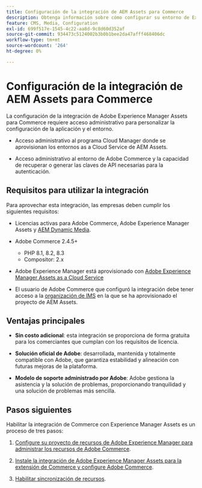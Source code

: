 ```yaml
---
title: Configuración de la integración de AEM Assets para Commerce
description: Obtenga información sobre cómo configurar su entorno de Experience Manager Assets para administrar los recursos de Commerce de su tienda.
feature: CMS, Media, Configuration
exl-id: 699f517e-1545-4c22-aa8d-9c8d60d352af
source-git-commit: 934473c5124002b3b0b1bee2da47afff468406dc
workflow-type: tm+mt
source-wordcount: '264'
ht-degree: 0%

---
```


# Configuración de la integración de AEM Assets para Commerce

La configuración de la integración de Adobe Experience Manager Assets para Commerce requiere acceso administrativo para personalizar la configuración de la aplicación y el entorno.

- Acceso administrativo al programa Cloud Manager donde se aprovisionan los entornos as a Cloud Service de AEM Assets.

- Acceso administrativo al entorno de Adobe Commerce y la capacidad de recuperar o generar las claves de API necesarias para la autenticación.

## Requisitos para utilizar la integración

Para aprovechar esta integración, las empresas deben cumplir los siguientes requisitos:

- Licencias activas para Adobe Commerce, Adobe Experience Manager Assets y [AEM Dynamic Media](https://experienceleague.adobe.com/en/docs/experience-manager-65/content/assets/dynamic/administering-dynamic-media).

- Adobe Commerce 2.4.5+

   - PHP 8.1, 8.2, 8.3
   - Compositor: 2.x

- Adobe Experience Manager está aprovisionado con [Adobe Experience Manager Assets as a Cloud Service](https://experienceleague.adobe.com/es/docs/experience-manager-cloud-service/content/assets/overview)

- El usuario de Adobe Commerce que configuró la integración debe tener acceso a la [organización de IMS](https://experienceleague.adobe.com/en/docs/core-services/interface/administration/organizations#concept_EA8AEE5B02CF46ACBDAD6A8508646255) en la que se ha aprovisionado el proyecto de AEM Assets.

## Ventajas principales

- **Sin costo adicional**: esta integración se proporciona de forma gratuita para los comerciantes que cumplan con los requisitos de licencia.

- **Solución oficial de Adobe**: desarrollada, mantenida y totalmente compatible con Adobe, que garantiza estabilidad y alineación con futuras mejoras de la plataforma.

- **Modelo de soporte administrado por Adobe**: Adobe gestiona la asistencia y la solución de problemas, proporcionando tranquilidad y una solución de problemas más sencilla.

## Pasos siguientes

Habilitar la integración de Commerce con Experience Manager Assets es un proceso de tres pasos:

1. [Configure su proyecto de recursos de Adobe Experience Manager para administrar los recursos de Adobe Commerce](aem-assets-configure-aem.md).

1. [Instale la integración de Adobe Experience Manager Assets para la extensión de Commerce y configure Adobe Commerce](aem-assets-configure-aem.md).

1. [Habilitar sincronización de recursos](aem-assets-setup-synchronization.md).
